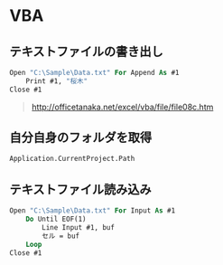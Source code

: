 # VBA #

## テキストファイルの書き出し ##

```vb
Open "C:\Sample\Data.txt" For Append As #1
    Print #1, "桜木"
Close #1
```

> http://officetanaka.net/excel/vba/file/file08c.htm

## 自分自身のフォルダを取得 ##

```vb
Application.CurrentProject.Path
```

## テキストファイル読み込み ##

```vb
Open "C:\Sample\Data.txt" For Input As #1
    Do Until EOF(1)
        Line Input #1, buf
        セル = buf
    Loop
Close #1
```